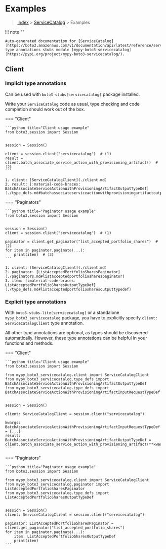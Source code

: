 # Examples

> [Index](../README.md) > [ServiceCatalog](./README.md) > Examples

!!! note ""

    Auto-generated documentation for [ServiceCatalog](https://boto3.amazonaws.com/v1/documentation/api/latest/reference/services/servicecatalog.html#ServiceCatalog)
    type annotations stubs module [mypy-boto3-servicecatalog](https://pypi.org/project/mypy-boto3-servicecatalog/).

## Client

### Implicit type annotations

Can be used with `boto3-stubs[servicecatalog]` package installed.

Write your `ServiceCatalog` code as usual,
type checking and code completion should work out of the box.


=== "Client"

    ```python title="Client usage example"
    from boto3.session import Session


    session = Session()

    client = session.client("servicecatalog")  # (1)
    result = client.batch_associate_service_action_with_provisioning_artifact()  # (2)
    ```

    1. client: [ServiceCatalogClient](./client.md)
    2. result: [:material-code-braces: BatchAssociateServiceActionWithProvisioningArtifactOutputTypeDef](./type_defs.md#batchassociateserviceactionwithprovisioningartifactoutputtypedef) 



=== "Paginators"

    ```python title="Paginator usage example"
    from boto3.session import Session


    session = Session()
    client = session.client("servicecatalog")  # (1)

    paginator = client.get_paginator("list_accepted_portfolio_shares")  # (2)
    for item in paginator.paginate(...):
        print(item)  # (3)
    ```

    1. client: [ServiceCatalogClient](./client.md)
    2. paginator: [ListAcceptedPortfolioSharesPaginator](./paginators.md#listacceptedportfoliosharespaginator)
    3. item: [:material-code-braces: ListAcceptedPortfolioSharesOutputTypeDef](./type_defs.md#listacceptedportfoliosharesoutputtypedef) 




### Explicit type annotations

With `boto3-stubs-lite[servicecatalog]`
or a standalone `mypy_boto3_servicecatalog` package, you have to explicitly specify `client: ServiceCatalogClient` type annotation.

All other type annotations are optional, as types should be discovered automatically.
However, these type annotations can be helpful in your functions and methods.


=== "Client"

    ```python title="Client usage example"
    from boto3.session import Session

    from mypy_boto3_servicecatalog.client import ServiceCatalogClient
    from mypy_boto3_servicecatalog.type_defs import BatchAssociateServiceActionWithProvisioningArtifactOutputTypeDef
    from mypy_boto3_servicecatalog.type_defs import BatchAssociateServiceActionWithProvisioningArtifactInputRequestTypeDef


    session = Session()

    client: ServiceCatalogClient = session.client("servicecatalog")

    kwargs: BatchAssociateServiceActionWithProvisioningArtifactInputRequestTypeDef = {...}
    result: BatchAssociateServiceActionWithProvisioningArtifactOutputTypeDef = client.batch_associate_service_action_with_provisioning_artifact(**kwargs)
    ```



=== "Paginators"

    ```python title="Paginator usage example"
    from boto3.session import Session

    from mypy_boto3_servicecatalog.client import ServiceCatalogClient
    from mypy_boto3_servicecatalog.paginator import ListAcceptedPortfolioSharesPaginator
    from mypy_boto3_servicecatalog.type_defs import ListAcceptedPortfolioSharesOutputTypeDef


    session = Session()
    client: ServiceCatalogClient = session.client("servicecatalog")

    paginator: ListAcceptedPortfolioSharesPaginator = client.get_paginator("list_accepted_portfolio_shares")
    for item in paginator.paginate(...):
        item: ListAcceptedPortfolioSharesOutputTypeDef
        print(item)
    ```




